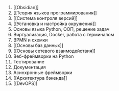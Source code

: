 1. [[Obsidian]]
2. [[Теория языков программирования]]
3. [[Система контроля версий]]
4. [[Установка и настройка окружения]]
5. Основы языка Python, ООП, решение задач
6. Виртуализация, Docker, работа с терминалом
7. BPMN и схемки
8. [[Основы баз данных]]
9. [[Основы сетевого взаимодействия]]
10. Веб-фреймворки на Python
11. Тестирование
12. Документация
13. Асинхронные фреймворки
14. [[Архитектура бэкенда]]
15. [[DevOPS]]
